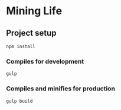 # Mining Life

## Project setup
```
npm install
```

### Compiles for development
```
gulp
```

### Compiles and minifies for production
```
gulp build